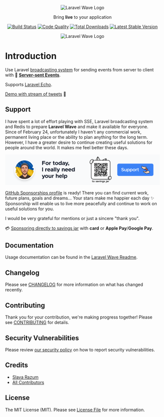 <p align="center">
    <picture>
        <source media="(prefers-color-scheme: dark)" srcset="https://github.com/qruto/laravel-wave/raw/HEAD/art/logo-dark.svg">
        <source media="(prefers-color-scheme: light)" srcset="https://github.com/qruto/laravel-wave/raw/HEAD/art/logo-light.svg">
        <img alt="Laravel Wave Logo" src="https://github.com/qruto/laravel-wave/raw/HEAD/art/logo-light.svg" width="400">
    </picture>
</p>

<p align="center">Bring <strong>live</strong> to your application</p>

<p align="center">
    <a href="https://github.com/qruto/laravel-wave-js/actions/workflows/tests.yml"><img src="https://github.com/qruto/laravel-wave-js/actions/workflows/tests.yml/badge.svg" alt="Build Status"></a>
    <a href="https://github.com/qruto/laravel-wave-js/actions/workflows/codeql-analysis.yml"><img src="https://github.com/qruto/laravel-wave-js/actions/workflows/codeql-analysis.yml/badge.svg" alt="Code Quality"></a>
    <a href="https://www.npmjs.com/package/laravel-wave"><img src="https://img.shields.io/npm/dt/laravel-wave" alt="Total Downloads"></a>
    <a href="https://www.npmjs.com/package/laravel-wave"><img src="https://img.shields.io/npm/v/laravel-wave" alt="Latest Stable Version"></a>
</p>

<p align="center">
    <picture>
        <source media="(prefers-color-scheme: dark)" srcset="https://github.com/qruto/laravel-wave/raw/HEAD/art/connection-demo-dark.png">
        <source media="(prefers-color-scheme: light)" srcset="https://github.com/qruto/laravel-wave/raw/HEAD/art/connection-demo-light.png">
        <img alt="Laravel Wave Logo" src="https://github.com/qruto/laravel-wave/raw/HEAD/art/connection-demo-light.png" width="400">
    </picture>
</p>

# Introduction

Use Laravel [broadcasting system](https://laravel.com/docs/master/broadcasting) for sending events from server to client with 🗼 [**Server-sent Events**](https://developer.mozilla.org/en-US/docs/Web/API/Server-sent_events).

Supports [Laravel Echo](https://github.com/laravel/echo).

[Demo with stream of tweets](https://wave.qruto.dev) 🐤

## Support

I have spent a lot of effort playing with SSE, Laravel broadcasting system and Redis to prepare **Laravel Wave** and make it available for everyone. Since of February 24, unfortunately I haven't any commercial work, permanent living place or the ability to plan anything for the long term. However, I have a greater desire to continue creating useful solutions for people around the world. It makes me feel better these days.

[![support me](https://raw.githubusercontent.com/slavarazum/slavarazum/main/support-banner.png)](https://github.com/sponsors/qruto)

[GitHub Sponsorships profile](https://github.com/sponsors/qruto) is ready! There you can find current work, future plans, goals and dreams... Your stars make me happier each day ✨ Sponsorship will enable us to live more peacefully and continue to work on useful solutions for you.

I would be very grateful for mentions or just a sincere "thank you".

💳 [Sponsoring directly to savings jar](https://send.monobank.ua/jar/3eG4Vafvzq) with **card** or **Apple Pay**/**Google Pay**.

## Documentation

Usage documentation can be found in the [Laravel Wave Readme](https://github.com/qruto/laravel-wave#introduction).

## Changelog

Please see [CHANGELOG](CHANGELOG.md) for more information on what has changed recently.

## Contributing

Thank you for your contribution, we're making progress together! Please see [CONTRIBUTING](https://github.com/qruto/.github/blob/main/CONTRIBUTING.md) for details.

## Security Vulnerabilities

Please review [our security policy](../../security/policy) on how to report security vulnerabilities.

## Credits

+ [Slava Razum](https://github.com/slavarazum)
+ [All Contributors](../../contributors)

## License

The MIT License (MIT). Please see [License File](LICENSE.md) for more information.
